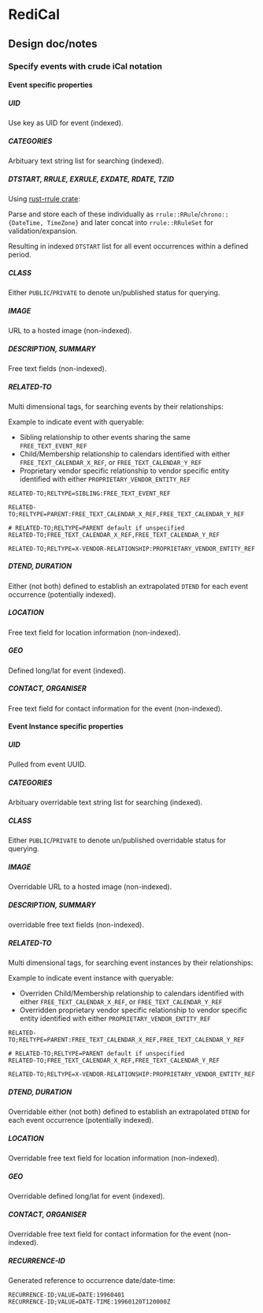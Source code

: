 # RediCal

## Design doc/notes

### Specify events with crude iCal notation

#### Event specific properties

##### UID

Use key as UID for event (indexed).

##### CATEGORIES

Arbituary text string list for searching (indexed).

##### DTSTART, RRULE, EXRULE, EXDATE, RDATE, TZID

Using [rust-rrule crate](https://github.com/fmeringdal/rust-rrule):

Parse and store each of these individually as `rrule::RRule`/`chrono::{DateTime, TimeZone}` and later concat into `rrule::RRuleSet` for validation/expansion.

Resulting in indexed `DTSTART` list for all event occurrences within a defined period.

##### CLASS

Either `PUBLIC`/`PRIVATE` to denote un/published status for querying.

##### IMAGE

URL to a hosted image (non-indexed).

##### DESCRIPTION, SUMMARY

Free text fields (non-indexed).

##### RELATED-TO

Multi dimensional tags, for searching events by their relationships:

Example to indicate event with queryable:
* Sibling relationship to other events sharing the same `FREE_TEXT_EVENT_REF`
* Child/Membership relationship to calendars identified with either `FREE_TEXT_CALENDAR_X_REF`, or `FREE_TEXT_CALENDAR_Y_REF`
* Proprietary vendor specific relationship to vendor specific entity identified with either `PROPRIETARY_VENDOR_ENTITY_REF`

```
RELATED-TO;RELTYPE=SIBLING:FREE_TEXT_EVENT_REF

RELATED-TO;RELTYPE=PARENT:FREE_TEXT_CALENDAR_X_REF,FREE_TEXT_CALENDAR_Y_REF

# RELATED-TO;RELTYPE=PARENT default if unspecified
RELATED-TO;FREE_TEXT_CALENDAR_X_REF,FREE_TEXT_CALENDAR_Y_REF

RELATED-TO;RELTYPE=X-VENDOR-RELATIONSHIP:PROPRIETARY_VENDOR_ENTITY_REF
```

##### DTEND, DURATION

Either (not both) defined to establish an extrapolated `DTEND` for each event occurrence (potentially indexed).

##### LOCATION

Free text field for location information (non-indexed).

##### GEO

Defined long/lat for event (indexed).

##### CONTACT, ORGANISER

Free text field for contact information for the event (non-indexed).

#### Event Instance specific properties

##### UID

Pulled from event UUID.

##### CATEGORIES

Arbituary overridable text string list for searching (indexed).

##### CLASS

Either `PUBLIC`/`PRIVATE` to denote un/published overridable status for querying.

##### IMAGE

Overridable URL to a hosted image (non-indexed).

##### DESCRIPTION, SUMMARY

overridable free text fields (non-indexed).

##### RELATED-TO

Multi dimensional tags, for searching event instances by their relationships:

Example to indicate event instance with queryable:
* Overriden Child/Membership relationship to calendars identified with either `FREE_TEXT_CALENDAR_X_REF`, or `FREE_TEXT_CALENDAR_Y_REF`
* Overridden proprietary vendor specific relationship to vendor specific entity identified with either `PROPRIETARY_VENDOR_ENTITY_REF`

```
RELATED-TO;RELTYPE=PARENT:FREE_TEXT_CALENDAR_X_REF,FREE_TEXT_CALENDAR_Y_REF

# RELATED-TO;RELTYPE=PARENT default if unspecified
RELATED-TO;FREE_TEXT_CALENDAR_X_REF,FREE_TEXT_CALENDAR_Y_REF

RELATED-TO;RELTYPE=X-VENDOR-RELATIONSHIP:PROPRIETARY_VENDOR_ENTITY_REF
```

##### DTEND, DURATION

Overridable either (not both) defined to establish an extrapolated `DTEND` for each event occurrence (potentially indexed).

##### LOCATION

Overridable free text field for location information (non-indexed).

##### GEO

Overridable defined long/lat for event (indexed).

##### CONTACT, ORGANISER

Overridable free text field for contact information for the event (non-indexed).

##### RECURRENCE-ID

Generated reference to occurrence date/date-time:

```
RECURRENCE-ID;VALUE=DATE:19960401
RECURRENCE-ID;VALUE=DATE-TIME:19960120T120000Z
```
